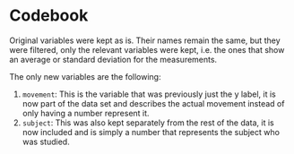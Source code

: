 # Codebook

Original variables were kept as is. Their names remain the same, but they were filtered, only the relevant variables were kept, i.e. the ones that show an average or standard deviation for the measurements.

The only new variables are the following:

1. `movement`: This is the variable that was previously just the y label, it is now part of the data set and describes the actual movement instead of only having a number represent it.
2. `subject`: This was also kept separately from the rest of the data, it is now included and is simply a number that represents the subject who was studied.
